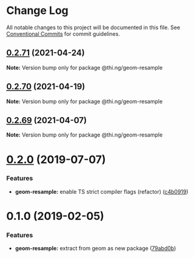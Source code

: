 # Change Log

All notable changes to this project will be documented in this file.
See [Conventional Commits](https://conventionalcommits.org) for commit guidelines.

## [0.2.71](https://github.com/thi-ng/umbrella/compare/@thi.ng/geom-resample@0.2.70...@thi.ng/geom-resample@0.2.71) (2021-04-24)

**Note:** Version bump only for package @thi.ng/geom-resample





## [0.2.70](https://github.com/thi-ng/umbrella/compare/@thi.ng/geom-resample@0.2.69...@thi.ng/geom-resample@0.2.70) (2021-04-19)

**Note:** Version bump only for package @thi.ng/geom-resample





## [0.2.69](https://github.com/thi-ng/umbrella/compare/@thi.ng/geom-resample@0.2.68...@thi.ng/geom-resample@0.2.69) (2021-04-07)

**Note:** Version bump only for package @thi.ng/geom-resample





# [0.2.0](https://github.com/thi-ng/umbrella/compare/@thi.ng/geom-resample@0.1.17...@thi.ng/geom-resample@0.2.0) (2019-07-07)

### Features

* **geom-resample:** enable TS strict compiler flags (refactor) ([c4b0919](https://github.com/thi-ng/umbrella/commit/c4b0919))

# 0.1.0 (2019-02-05)

### Features

* **geom-resample:** extract from geom as new package ([79abd0b](https://github.com/thi-ng/umbrella/commit/79abd0b))

